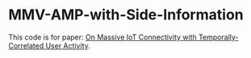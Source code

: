 # MMV-AMP-with-Side-Information
This code is for paper: [On Massive IoT Connectivity with Temporally-Correlated User Activity](https://arxiv.org/pdf/2101.11344.pdf).
